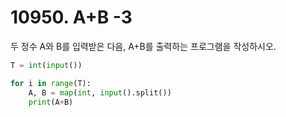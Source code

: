 # 10950. A+B -3

두 정수 A와 B를 입력받은 다음, A+B를 출력하는 프로그램을 작성하시오.
```python
T = int(input())

for i in range(T):
    A, B = map(int, input().split())
    print(A+B)
```